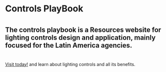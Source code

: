 # Controls PlayBook

#

## The controls playbook is a Resources website for lighting controls design and application, mainly focused for the Latin America agencies.

#

[Visit today!](www.controlsplaybook.digital) and learn about lighting controls and all its benefits.

